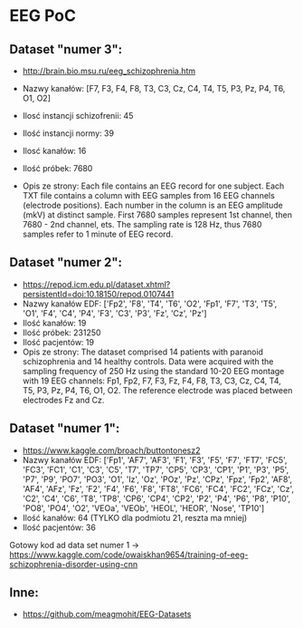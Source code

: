 
# EEG PoC

## Dataset "numer 3":

- http://brain.bio.msu.ru/eeg_schizophrenia.htm
- Nazwy kanałów: [F7, F3, F4, F8, T3, C3, Cz, C4, T4, T5, P3, Pz, P4, T6, O1, O2]
- Ilosć instancji schizofrenii: 45
- Ilość instancji normy: 39
- Ilosć kanałów: 16
- Ilość próbek: 7680

- Opis ze strony: Each file contains an EEG record for one subject. Each TXT file contains a column with EEG samples from 16 EEG channels (electrode positions). Each number in the column is an EEG amplitude (mkV) at distinct sample. First 7680 samples represent 1st channel, then 7680 - 2nd channel, ets. The sampling rate is 128 Hz, thus  7680 samples refer to 1 minute of EEG record.

## Dataset "numer 2":

- https://repod.icm.edu.pl/dataset.xhtml?persistentId=doi:10.18150/repod.0107441
- Nazwy kanałów EDF: ['Fp2', 'F8', 'T4', 'T6', 'O2', 'Fp1', 'F7', 'T3', 'T5', 'O1', 'F4', 'C4', 'P4', 'F3', 'C3', 'P3', 'Fz', 'Cz', 'Pz']
- Ilość kanałów: 19
- Ilość próbek: 231250
- Ilość pacjentów: 19
- Opis ze strony: The dataset comprised 14 patients with paranoid schizophrenia and 14 healthy controls. Data were acquired with the sampling frequency of 250 Hz using the standard 10-20 EEG montage with 19 EEG channels: Fp1, Fp2, F7, F3, Fz, F4, F8, T3, C3, Cz, C4, T4, T5, P3, Pz, P4, T6, O1, O2. The reference electrode was placed between electrodes Fz and Cz.

## Dataset "numer 1":

- https://www.kaggle.com/broach/buttontonesz2
- Nazwy kanałów EDF: ['Fp1', 'AF7', 'AF3', 'F1', 'F3', 'F5', 'F7', 'FT7', 'FC5', 'FC3', 'FC1', 'C1', 'C3', 'C5', 'T7', 'TP7', 'CP5', 'CP3', 'CP1', 'P1', 'P3', 'P5', 'P7', 'P9', 'PO7', 'PO3', 'O1', 'Iz', 'Oz', 'POz', 'Pz', 'CPz', 'Fpz', 'Fp2', 'AF8', 'AF4', 'AFz', 'Fz', 'F2', 'F4', 'F6', 'F8', 'FT8', 'FC6', 'FC4', 'FC2', 'FCz', 'Cz', 'C2', 'C4', 'C6', 'T8', 'TP8', 'CP6', 'CP4', 'CP2', 'P2', 'P4', 'P6', 'P8', 'P10', 'PO8', 'PO4', 'O2', 'VEOa', 'VEOb', 'HEOL', 'HEOR', 'Nose', 'TP10']
- Ilość kanałów: 64 (TYLKO dla podmiotu 21, reszta ma mniej)
- Ilość pacjentów: 36

Gotowy kod ad data set numer 1 -> https://www.kaggle.com/code/owaiskhan9654/training-of-eeg-schizophrenia-disorder-using-cnn


## Inne:
- https://github.com/meagmohit/EEG-Datasets

